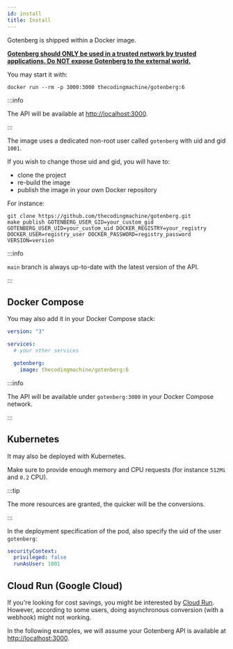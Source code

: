 ```yaml
---
id: install
title: Install
---
```


Gotenberg is shipped within a Docker image.

**[Gotenberg should ONLY be used in a trusted network by trusted applications. Do NOT expose Gotenberg to the external world.](https://blazej-adamczyk.medium.com/0-day-bug-breaks-multi-million-dollar-system-38c9e31b27e9)**

You may start it with:

```
docker run --rm -p 3000:3000 thecodingmachine/gotenberg:6
```

:::info

The API will be available at [http://localhost:3000](http://localhost:3000).

:::

The image uses a dedicated non-root user called `gotenberg` with uid and gid `1001`.

If you wish to change those uid and gid, you will have to:

- clone the project
- re-build the image
- publish the image in your own Docker repository

For instance:

```
git clone https://github.com/thecodingmachine/gotenberg.git
make publish GOTENBERG_USER_GID=your_custom_gid GOTENBERG_USER_UID=your_custom_uid DOCKER_REGISTRY=your_registry DOCKER_USER=registry_user DOCKER_PASSWORD=registry_password VERSION=version
```

:::info

`main` branch is always up-to-date with the latest version of the API.

:::

## Docker Compose

You may also add it in your Docker Compose stack:

```yaml
version: "3"

services:
  # your other services

  gotenberg:
    image: thecodingmachine/gotenberg:6
```

:::info

The API will be available under `gotenberg:3000` in your Docker Compose network.

:::

## Kubernetes

It may also be deployed with Kubernetes.

Make sure to provide enough memory and CPU requests (for instance `512Mi` and `0.2` CPU).

:::tip

The more resources are granted, the quicker will be the conversions.

:::

In the deployment specification of the pod, also specify the uid of the user `gotenberg`:

```yaml
securityContext:
  privileged: false
  runAsUser: 1001
```

## Cloud Run (Google Cloud)

If you're looking for cost savings, you might be interested by [Cloud Run](https://cloud.google.com/run).
However, according to some users, doing asynchronous conversion (with a webhook) might not working.

In the following examples, we will assume your
Gotenberg API is available at [http://localhost:3000](http://localhost:3000).
